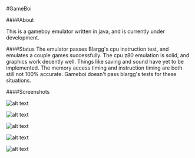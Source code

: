 #GameBoi

####About

This is a gameboy emulator written in java, and is currently
under development.

####Status
The emulator passes Blargg's cpu instruction test, and
emulates a couple games successfully. The cpu z80 emulation
is solid, and graphics work decently well. Things like saving
and sound have yet to be implemented. The memory access timing and
instruction timing are both still not 100% accurate. Gameboi doesn't pass blargg's tests for these situations.

####Screenshots  

![alt text][cpu_instr]  

![alt text][mario_1]  

![alt text][mario_2]  

![alt text][link]  

![alt text][pokemon]  



[cpu_instr]: https://github.com/tomis007/gameboi/blob/master/screenshots/blargg_cpu_instructions.png
[mario_1]: https://github.com/tomis007/gameboi/blob/master/screenshots/mario_land_2_1.png
[mario_2]: https://github.com/tomis007/gameboi/blob/master/screenshots/mario_land_2_2.png
[link]: https://github.com/tomis007/gameboi/blob/master/screenshots/Links_Awakening.png
[pokemon]: https://github.com/tomis007/gameboi/blob/master/screenshots/pokemon.png
